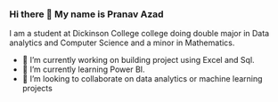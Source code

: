 ### Hi there 👋 My name is Pranav Azad

I am a student at Dickinson College college doing double major in Data analytics and Computer Science and a minor in Mathematics.

- 🔭 I’m currently working on building project using Excel and Sql.
- 🌱 I’m currently learning Power BI.
- 👯 I’m looking to collaborate on data analytics or machine learning projects
<!--
**Cubin1215/Cubin1215** is a ✨ _special_ ✨ repository because its `README.md` (this file) appears on your GitHub profile.

Here are some ideas to get you started:

- 🔭 I’m currently working on ...
- 🌱 I’m currently learning ...
- 👯 I’m looking to collaborate on ...
- 🤔 I’m looking for help with ...
- 💬 Ask me about ...
- 📫 How to reach me: ...
- 😄 Pronouns: ...
- ⚡ Fun fact: ...
-->
